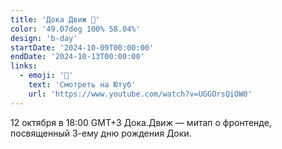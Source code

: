```yaml
---
title: 'Дока Движ 🐶'
color: '49.07deg 100% 58.04%'
design: 'b-day'
startDate: '2024-10-09T00:00:00'
endDate: '2024-10-13T00:00:00'
links:
  - emoji: '👀'
    text: 'Смотреть на Ютуб'
    url: 'https://www.youtube.com/watch?v=UGGOrsQiOW0'
---
```


12 октября в 18:00 GMT+3 Дока.Движ — митап о фронтенде, посвященный 3-ему дню рождения Доки.
